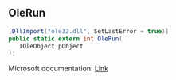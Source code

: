 ## OleRun

```csharp
[DllImport("ole32.dll", SetLastError = true)]
public static extern int OleRun(
   IOleObject pObject
);
```

Microsoft documentation: [Link](https://docs.microsoft.com/en-us/windows/win32/api/ole2/nf-ole2-olerun)
